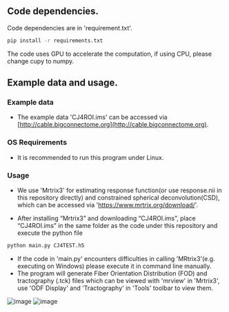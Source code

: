 ## Code dependencies.  
Code dependencies are in 'requirement.txt'.  
```sh
pip install -r requirements.txt
```
The code uses GPU to accelerate the computation, if using CPU, please change cupy to numpy.

## Example data and usage.  
### Example data
* The example data 'CJ4ROI.ims' can be accessed via [http://cable.bigconnectome.org](http://cable.bigconnectome.org).
### OS Requirements
* It is recommended to run this program under Linux.
### Usage
* We use 'Mrtrix3' for estimating response function(or use response.nii in this repository directly) and constrained spherical deconvolution(CSD), which can be accessed via 'https://www.mrtrix.org/download/'.  

* After installing “Mrtrix3” and downloading “CJ4ROI.ims”, place “CJ4ROI.ims” in the same folder as the code under this repository and execute the python file

```sh
python main.py CJ4TEST.h5
```

* If the code in 'main.py' encounters difficulties in calling 'MRtrix3'(e.g. executing on Windows) please execute it in command line manually.
* The program will generate Fiber Orientation Distribution (FOD) and tractography (.tck) files which can be viewed with 'mrview' in 'Mrtrix3', use 'ODF Display' and 'Tractography' in 'Tools' toolbar to view them.


![image ](https://github.com/Euyz/CABLE/assets/33593212/e1d11bad-6171-4077-97b4-680b15ebdd21)
![image](https://github.com/Euyz/CABLE/assets/33593212/76fca208-a825-4109-bf2c-1382c2fbb889)

